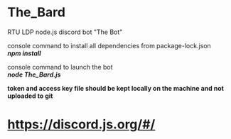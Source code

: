 # The_Bard
RTU LDP node.js discord bot "The Bot"

console command to install all dependencies from package-lock.json <br>
<b><i>npm install</i></b>

console command to launch the bot <br>
<b><i>node The_Bard.js</i></b>

<b>token and access key file should be kept locally on the machine and not uploaded to git</b>
 
# https://discord.js.org/#/
